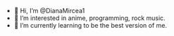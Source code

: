 - 👋 Hi, I’m @DianaMircea1
- 👀 I’m interested in anime, programming, rock music.
- 🌱 I’m currently learning to be the best version of me.

<!---
DianaMircea1/DianaMircea1 is a ✨ special ✨ repository because its `README.md` (this file) appears on your GitHub profile.
You can click the Preview link to take a look at your changes.
--->
